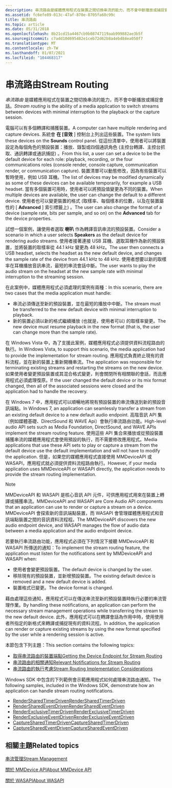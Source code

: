 ```yaml
---
description: 串流路由是媒體應用程式在裝置之間切換串流的能力，而不會中斷播放或捕捉會話。
ms.assetid: fc6efe89-013c-47af-870e-8705fa60c99c
title: 串流路由
ms.topic: article
ms.date: 05/31/2018
ms.openlocfilehash: 8b21cd15a4467cb9b08747119aab999882ae3b5f
ms.sourcegitcommit: c7add10d695482e1ceb72d62b8a4ebd84ea050f7
ms.translationtype: MT
ms.contentlocale: zh-TW
ms.lasthandoff: 01/07/2021
ms.locfileid: "104468317"
---
```

# <a name="stream-routing"></a><span data-ttu-id="4a5d6-103">串流路由</span><span class="sxs-lookup"><span data-stu-id="4a5d6-103">Stream Routing</span></span>

<span data-ttu-id="4a5d6-104">*串流路由* 是媒體應用程式在裝置之間切換串流的能力，而不會中斷播放或捕捉會話。</span><span class="sxs-lookup"><span data-stu-id="4a5d6-104">*Stream routing* is the ability of a media application to switch streams between devices with minimal interruption to the playback or the capture session.</span></span>

<span data-ttu-id="4a5d6-105">電腦可以有多個轉譯和捕獲裝置。</span><span class="sxs-lookup"><span data-stu-id="4a5d6-105">A computer can have multiple rendering and capture devices.</span></span> <span data-ttu-id="4a5d6-106">系統會 **在 [音效** ] 控制台上列出這些裝置。</span><span class="sxs-lookup"><span data-stu-id="4a5d6-106">The system lists these devices on the **Sounds** control panel.</span></span> <span data-ttu-id="4a5d6-107">從這份清單中，使用者可以將裝置設定為每個角色的預設裝置：播放、錄製或四個通訊角色 (主控台轉譯、主控台抓取、通訊轉譯或通訊捕捉) 。</span><span class="sxs-lookup"><span data-stu-id="4a5d6-107">From this list, a user can set a device to be the default device for each role: playback, recording, or the four communications roles (console render, console capture, communication render, or communication capture).</span></span> <span data-ttu-id="4a5d6-108">裝置清單可以動態修改，因為有些裝置可以暫時使用，例如 USB 耳機。</span><span class="sxs-lookup"><span data-stu-id="4a5d6-108">The list of devices may be modified dynamically as some of these devices can be available temporarily, for example a USB headset.</span></span> <span data-ttu-id="4a5d6-109">當有多個裝置可用時，使用者可以將預設值變更為不同的裝置。</span><span class="sxs-lookup"><span data-stu-id="4a5d6-109">When multiple devices are available, the user can change the default to a different device.</span></span> <span data-ttu-id="4a5d6-110">使用者也可以變更裝置的格式 (取樣率、每個樣本的位數，以及在裝置屬性的 [ **Advanced** ] 索引標籤上) 。</span><span class="sxs-lookup"><span data-stu-id="4a5d6-110">The user can also change the format of a device (sample rate, bits per sample, and so on) on the **Advanced** tab for the device properties.</span></span>

<span data-ttu-id="4a5d6-111">試想一個案例，讓使用者選取 **喇叭** 作為轉譯音訊串流的預設裝置。</span><span class="sxs-lookup"><span data-stu-id="4a5d6-111">Consider a scenario in which a user selects **Speakers** as the default device for rendering audio streams.</span></span> <span data-ttu-id="4a5d6-112">使用者接著連接 USB 耳機、選取耳機作為新的預設裝置，並將裝置的取樣率從 44.1 kHz 變更為 48 kHz。</span><span class="sxs-lookup"><span data-stu-id="4a5d6-112">The user then connects a USB headset, selects the headset as the new default device, and changes the sample rate of the device from 44.1 kHz to 48 kHz.</span></span> <span data-ttu-id="4a5d6-113">使用者想要以新的取樣率在耳機播放音訊串流，最短的串流會話中斷。</span><span class="sxs-lookup"><span data-stu-id="4a5d6-113">The user wants to play the audio stream on the headset at the new sample rate with minimal interruption to the streaming session.</span></span>

<span data-ttu-id="4a5d6-114">在此案例中，媒體應用程式必須處理的案例有兩種：</span><span class="sxs-lookup"><span data-stu-id="4a5d6-114">In this scenario, there are two cases that the media application must handle:</span></span>

-   <span data-ttu-id="4a5d6-115">串流必須傳送至新的預設裝置，並在最短的播放中中斷。</span><span class="sxs-lookup"><span data-stu-id="4a5d6-115">The stream must be transferred to the new default device with minimal interruption to playback.</span></span>
-   <span data-ttu-id="4a5d6-116">新的裝置必須以新的格式繼續播放 (也就是，使用者可以) 的取樣率變更。</span><span class="sxs-lookup"><span data-stu-id="4a5d6-116">The new device must resume playback in the new format (that is, the user can change more than the sample rate).</span></span>

<span data-ttu-id="4a5d6-117">在 Windows Vista 中，為了支援此案例，媒體應用程式必須提供資料流程路由的執行。</span><span class="sxs-lookup"><span data-stu-id="4a5d6-117">In Windows Vista, to support this scenario, the media application had to provide the implementation for stream routing.</span></span> <span data-ttu-id="4a5d6-118">應用程式負責終止現有的資料流程，並在新的裝置上重新開機串流。</span><span class="sxs-lookup"><span data-stu-id="4a5d6-118">The application was responsible for terminating existing streams and restarting the streams on the new device.</span></span> <span data-ttu-id="4a5d6-119">如果使用者變更預設裝置或其混合格式變更，則會關閉所有相關聯的會話，而且應用程式必須處理復原。</span><span class="sxs-lookup"><span data-stu-id="4a5d6-119">If the user changed the default device or its mix format changed, then all of the associated sessions were closed and the application had to handle the recovery.</span></span>

<span data-ttu-id="4a5d6-120">在 Windows 7 中，應用程式可以順暢地將現有預設裝置的串流傳送到新的預設音訊端點。</span><span class="sxs-lookup"><span data-stu-id="4a5d6-120">In Windows 7, an application can seamlessly transfer a stream from an existing default device to a new default audio endpoint.</span></span> <span data-ttu-id="4a5d6-121">高階音訊 API 集（例如媒體基礎、DirectSound 和 WAVE Api）會執行串流路由功能。</span><span class="sxs-lookup"><span data-stu-id="4a5d6-121">High-level audio API sets such as Media Foundation, DirectSound, and WAVE APIs implement the stream routing feature.</span></span> <span data-ttu-id="4a5d6-122">使用這些 API 集合來播放或從預設裝置捕獲串流的媒體應用程式會使用預設的執行，而不需要修改應用程式。</span><span class="sxs-lookup"><span data-stu-id="4a5d6-122">Media applications that use these API sets to play or capture a stream from the default device use the default implementation and will not have to modify the application.</span></span> <span data-ttu-id="4a5d6-123">但是，如果您的媒體應用程式直接使用 MMDeviceAPI 或 WASAPI，應用程式就必須提供資料流程路由執行。</span><span class="sxs-lookup"><span data-stu-id="4a5d6-123">However, if your media application uses MMDeviceAPI or WASAPI directly, the application needs to provide the stream routing implementation.</span></span>

> [!Note]  
> <span data-ttu-id="4a5d6-124">MMDeviceAPI 和 WASAPI 是核心音訊 API 元件，可供應用程式用來在裝置上轉譯或捕獲串流。</span><span class="sxs-lookup"><span data-stu-id="4a5d6-124">MMDeviceAPI and WASAPI are Core Audio API components that an application can use to render or capture a stream on a device.</span></span> <span data-ttu-id="4a5d6-125">MMDeviceAPI 會探索新的音訊端點裝置，而 WASAPI 會管理媒體應用程式和音訊端點裝置之間的音訊資料流程程。</span><span class="sxs-lookup"><span data-stu-id="4a5d6-125">The MMDeviceAPI discovers the new audio endpoint device, and WASAPI manages the flow of audio data between a media application and the audio endpoint device.</span></span>

 

<span data-ttu-id="4a5d6-126">若要執行串流路由功能，應用程式必須在下列情況下接聽 MMDeviceAPI 和 WASAPI 所傳送的通知：</span><span class="sxs-lookup"><span data-stu-id="4a5d6-126">To implement the stream routing feature, the application must listen for the notifications sent by MMDeviceAPI and WASAPI when:</span></span>

-   <span data-ttu-id="4a5d6-127">使用者會變更預設裝置。</span><span class="sxs-lookup"><span data-stu-id="4a5d6-127">The default device is changed by the user.</span></span>
-   <span data-ttu-id="4a5d6-128">移除現有的預設裝置，並新增預設裝置。</span><span class="sxs-lookup"><span data-stu-id="4a5d6-128">The existing default device is removed and a new default device is added.</span></span>
-   <span data-ttu-id="4a5d6-129">裝置格式已變更。</span><span class="sxs-lookup"><span data-stu-id="4a5d6-129">The device format is changed.</span></span>

<span data-ttu-id="4a5d6-130">藉由處理這些通知，應用程式可以在傳送串流至新的預設裝置時執行必要的串流管理作業。</span><span class="sxs-lookup"><span data-stu-id="4a5d6-130">By handling these notifications, an application can perform the necessary stream management operations while transferring the stream to the new default device.</span></span> <span data-ttu-id="4a5d6-131">此外，應用程式可以在轉譯會話為作用中時，使用使用者所指定的新格式來轉譯或捕捉現有的資料流程。</span><span class="sxs-lookup"><span data-stu-id="4a5d6-131">In addition, the application can render or capture existing streams by using the new format specified by the user while a rendering session is active.</span></span>

<span data-ttu-id="4a5d6-132">本節包含下列主題：</span><span class="sxs-lookup"><span data-stu-id="4a5d6-132">This section contains the following topics:</span></span>

-   [<span data-ttu-id="4a5d6-133">取得串流路由的裝置端點</span><span class="sxs-lookup"><span data-stu-id="4a5d6-133">Getting the Device Endpoint for Stream Routing</span></span>](getting-the-default-device-endpoint-for-stream-routing.md)
-   [<span data-ttu-id="4a5d6-134">串流路由的相關通知</span><span class="sxs-lookup"><span data-stu-id="4a5d6-134">Relevant Notifications for Stream Routing</span></span>](relevant-device-notifications-for-stream-routing.md)
-   [<span data-ttu-id="4a5d6-135">串流路由的執行考慮</span><span class="sxs-lookup"><span data-stu-id="4a5d6-135">Stream Routing Implementation Considerations</span></span>](stream-routing-implementation-considerations.md)

<span data-ttu-id="4a5d6-136">Windows SDK 中包含的下列範例會示範應用程式如何處理串流路由通知。</span><span class="sxs-lookup"><span data-stu-id="4a5d6-136">The following samples, included in the Windows SDK, demonstrate how an application can handle stream routing notifications.</span></span>

-   [<span data-ttu-id="4a5d6-137">RenderSharedTimerDriven</span><span class="sxs-lookup"><span data-stu-id="4a5d6-137">RenderSharedTimerDriven</span></span>](rendersharedtimerdriven.md)
-   [<span data-ttu-id="4a5d6-138">RenderSharedEventDriven</span><span class="sxs-lookup"><span data-stu-id="4a5d6-138">RenderSharedEventDriven</span></span>](rendersharedeventdriven.md)
-   [<span data-ttu-id="4a5d6-139">RenderExclusiveTimerDriven</span><span class="sxs-lookup"><span data-stu-id="4a5d6-139">RenderExclusiveTimerDriven</span></span>](renderexclusivetimerdriven.md)
-   [<span data-ttu-id="4a5d6-140">RenderExclusiveEventDriven</span><span class="sxs-lookup"><span data-stu-id="4a5d6-140">RenderExclusiveEventDriven</span></span>](renderexclusiveeventdriven.md)
-   [<span data-ttu-id="4a5d6-141">CaptureSharedTimerDriven</span><span class="sxs-lookup"><span data-stu-id="4a5d6-141">CaptureSharedTimerDriven</span></span>](capturesharedtimerdriven.md)
-   [<span data-ttu-id="4a5d6-142">CaptureSharedEventDriven</span><span class="sxs-lookup"><span data-stu-id="4a5d6-142">CaptureSharedEventDriven</span></span>](capturesharedeventdriven.md)

## <a name="related-topics"></a><span data-ttu-id="4a5d6-143">相關主題</span><span class="sxs-lookup"><span data-stu-id="4a5d6-143">Related topics</span></span>

<dl> <dt>

[<span data-ttu-id="4a5d6-144">串流管理</span><span class="sxs-lookup"><span data-stu-id="4a5d6-144">Stream Management</span></span>](stream-management.md)
</dt> <dt>

[<span data-ttu-id="4a5d6-145">關於 MMDevice API</span><span class="sxs-lookup"><span data-stu-id="4a5d6-145">About MMDevice API</span></span>](mmdevice-api.md)
</dt> <dt>

[<span data-ttu-id="4a5d6-146">關於 WASAPI</span><span class="sxs-lookup"><span data-stu-id="4a5d6-146">About WASAPI</span></span>](wasapi.md)
</dt> </dl>

 

 



